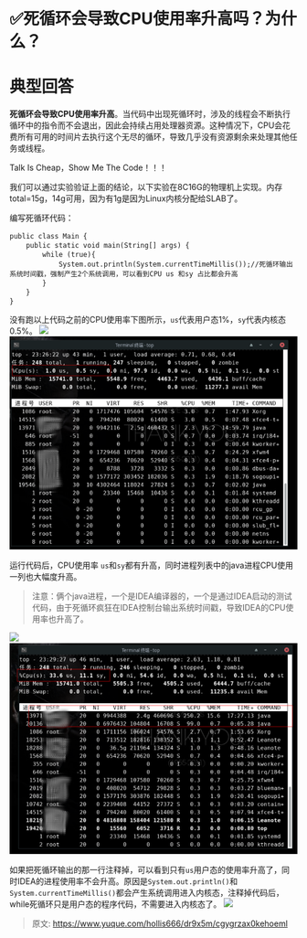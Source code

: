 # ✅死循环会导致CPU使用率升高吗？为什么？


# 典型回答

**死循环会导致CPU使用率升高**。当代码中出现死循环时，涉及的线程会不断执行循环中的指令而不会退出，因此会持续占用处理器资源。这种情况下，CPU会花费所有可用的时间片去执行这个无尽的循环，导致几乎没有资源剩余来处理其他任务或线程。

Talk Is Cheap，Show Me The Code！！！

我们可以通过实验验证上面的结论，以下实验在8C16G的物理机上实现。内存total=15g，14g可用，因为有1g是因为Linux内核分配给SLAB了。

编写死循环代码：

```
public class Main {
    public static void main(String[] args) {
        while (true){
            System.out.println(System.currentTimeMillis());//死循环输出系统时间戳，强制产生2个系统调用，可以看到CPU us 和sy 占比都会升高
        }
    }
}
```

没有跑以上代码之前的CPU使用率下图所示，`us`代表用户态1%，`sy`代表内核态0.5%。
![](./2.png#id=CdMPJ&originalType=binary&ratio=1&rotation=0&showTitle=false&status=done&style=none&title=)
![1706941762009-c3653c95-3518-404c-9c15-f657619b72e9.png](./img/ZOwL3ur_EmvQECAZ/1706941762009-c3653c95-3518-404c-9c15-f657619b72e9-449531.png)

运行代码后，CPU使用率 `us`和`sy`都有升高，同时进程列表中的java进程CPU使用一列也大幅度升高。

> 注意：俩个java进程，一个是IDEA编译器的，一个是通过IDEA启动的测试代码，由于死循环疯狂在IDEA控制台输出系统时间戳，导致IDEA的CPU使用率也升高了。

![](./3.png#id=HTT2m&originalType=binary&ratio=1&rotation=0&showTitle=false&status=done&style=none&title=)![1706941762013-73a722cf-f17c-4fe5-a11f-f2e979082e2f.png](./img/ZOwL3ur_EmvQECAZ/1706941762013-73a722cf-f17c-4fe5-a11f-f2e979082e2f-144495.png)

如果把死循环输出的那一行注释掉，可以看到只有`us`用户态的使用率升高了，同时IDEA的进程使用率不会升高。原因是`System.out.println()`和`System.currentTimeMillis()`都会产生系统调用进入内核态，注释掉代码后，while死循环只是用户态的程序代码，不需要进入内核态了。
![](./4.png#id=jhbGq&originalType=binary&ratio=1&rotation=0&showTitle=false&status=done&style=none&title=)



> 原文: <https://www.yuque.com/hollis666/dr9x5m/cgygrzax0kehoeml>